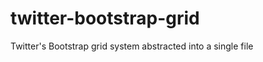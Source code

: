 twitter-bootstrap-grid
======================

Twitter's Bootstrap grid system abstracted into a single file
